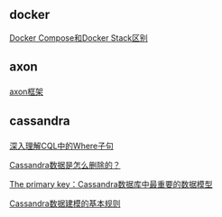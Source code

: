 ## docker
<a href="https://www.jianshu.com/p/05be80475bff">Docker Compose和Docker Stack区别</a>
<p>

## axon <p>
<a href="https://www.jianshu.com/c/d52a49f833b1">axon框架</a>
<p>
  
## cassandra <p>
<a href="https://www.jianshu.com/p/bcaf5a8d8530">深入理解CQL中的Where子句</a><p>
<a href="https://www.jianshu.com/p/ce1bc6926085">Cassandra数据是怎么删除的？</a><p>
<a href="https://www.jianshu.com/p/db4a626d952e">The primary key：Cassandra数据库中最重要的数据模型</a><p>
<a href="https://www.jianshu.com/p/58bf9b92ff63">Cassandra数据建模的基本规则</a><p>
<p>
